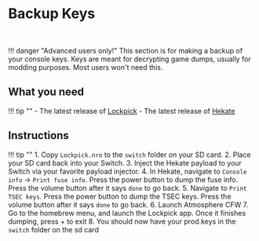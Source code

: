 # Backup Keys

&nbsp;

!!! danger "Advanced users only!"
	This section is for making a backup of your console keys. Keys are meant for decrypting game dumps, usually for modding purposes. Most users won't need this.


## What you need

!!! tip ""
	- The latest release of [Lockpick](https://github.com/shchmue/Lockpick/releases)
	- The latest release of [Hekate](https://github.com/CTCaer/hekate/releases)

## Instructions

!!! tip ""
	1. Copy `Lockpick.nro` to the `switch` folder on your SD card.
	2. Place your SD card back into your Switch.
	3. Inject the Hekate payload to your Switch via your favorite payload injector.
	4. In Hekate, navigate to `Console info` -> `Print fuse info`. Press the power button to dump the fuse info. Press the volume button after it says `done` to go back.
	5. Navigate to `Print TSEC keys`. Press the power button to dump the TSEC keys. Press the volume button after it says `done` to go back.
	6. Launch Atmosphere CFW
	7. Go to the homebrew menu, and launch the Lockpick app. Once it finishes dumping, press + to exit
	8. You should now have your prod.keys in the `switch` folder on the sd card
